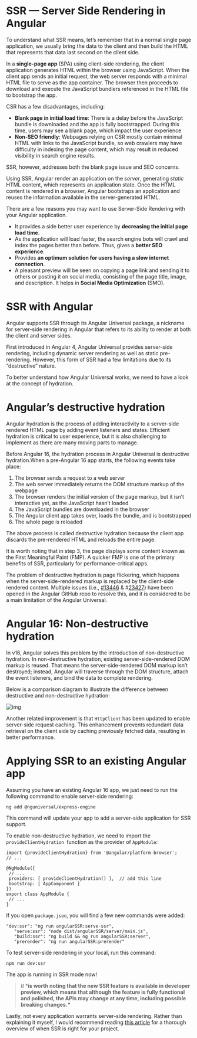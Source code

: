 

# SSR — Server Side Rendering in Angular

To understand what SSR means, let’s remember that in a normal single page application, we usually bring the data to the client and then build the HTML that represents that data last second on the client side.

In a **single-page app** (SPA) using client-side rendering, the client application generates HTML within the browser using JavaScript. When the client app sends an initial request, the web server responds with a minimal HTML file to serve as the app container. The browser then proceeds to download and execute the JavaScript bundlers referenced in the HTML file to bootstrap the app.

CSR has a few disadvantages, including:

- **Blank page in initial load time**: There is a delay before the JavaScript bundle is downloaded and the app is fully bootstrapped. During this time, users may see a blank page, which impact the user experience
- **Non-SEO friendly**: Webpages relying on CSR mostly contain minimal HTML with links to the JavaScript bundle, so web crawlers may have difficulty in indexing the page content, which may result in reduced visibility in search engine results.

SSR, however, addresses both the blank page issue and SEO concerns.

Using SSR, Angular render an application on the *server*, generating *static* HTML content, which represents an application state. Once the HTML content is rendered in a browser, Angular bootstraps an application and reuses the information available in the server-generated HTML.

There are a few reasons you may want to use Server-Side Rendering with your Angular application.

- It provides a side better user experience by **decreasing the initial page load time**.
- As the application will load faster, the search engine bots will crawl and index the pages better than before. Thus, gives a **better SEO experience**.
- Provides **an optimum solution for users having a slow internet connection**.
- A pleasant preview will be seen on copying a page link and sending it to others or posting it on social media, consisting of the page title, image, and description. It helps in **Social Media Optimization** (SMO).

# SSR with Angular

Angular supports SSR through its Angular Universal package, a nickname for server-side rendering in Angular that refers to its ability to render at both the client and server sides.

First introduced in Angular 4, Angular Universal provides server-side rendering, including dynamic server rendering as well as static pre-rendering. However, this form of SSR had a few limitations due to its “destructive” nature.

To better understand how Angular Universal works, we need to have a look at the concept of hydration.

# Angular’s destructive hydration

Angular hydration is the process of adding interactivity to a server-side rendered HTML page by adding event listeners and states. Efficient hydration is critical to user experience, but it is also challenging to implement as there are many moving parts to manage.

Before Angular 16, the hydration process in Angular Universal is destructive hydration.When a pre-Angular 16 app starts, the following events take place:

1. The browser sends a request to a web server
2. The web server immediately returns the DOM structure markup of the webpage
3. The browser renders the initial version of the page markup, but it isn’t interactive yet, as the JavaScript hasn’t loaded
4. The JavaScript bundles are downloaded in the browser
5. The Angular client app takes over, loads the bundle, and is bootstrapped
6. The whole page is reloaded

The above process is called destructive hydration because the client app discards the pre-rendered HTML and reloads the entire page.

It is worth noting that in step 3, the page displays some content known as the First Meaningful Paint (FMP). A quicker FMP is one of the primary benefits of SSR, particularly for performance-critical apps.

The problem of destructive hydration is page flickering, which happens when the server-side-rendered markup is replaced by the client-side rendered content. Multiple issues (i.e., [#13446](https://github.com/angular/angular/issues/13446) & #[23427](https://github.com/angular/angular/issues/23427)) have been opened in the Angular GitHub repo to resolve this, and it is considered to be a main limitation of the Angular Universal.

# Angular 16: Non-destructive hydration

In v16, Angular solves this problem by the introduction of non-destructive hydration. In non-destructive hydration, existing server-side-rendered DOM markup is reused. That means the server-side-rendered DOM markup isn’t destroyed; instead, Angular will traverse through the DOM structure, attach the event listeners, and bind the data to complete rendering.

Below is a comparison diagram to illustrate the difference between destructive and non-destructive hydration:

![img](https://miro.medium.com/v2/resize:fit:1280/1*pWFBvqDeCBwG8QN0BoZXew.jpeg)

Another related improvement is that `HttpClient` has been updated to enable server-side request caching. This enhancement prevents redundant data retrieval on the client side by caching previously fetched data, resulting in better performance.

# Applying SSR to an existing Angular app

Assuming you have an existing Angular 16 app, we just need to run the following command to enable server-side rendering:

```
ng add @nguniversal/express-engine
```

This command will update your app to add a server-side application for SSR support.

To enable non-destructive hydration, we need to import the `provideClientHydration `function as the provider of `AppModule`:

```
import {provideClientHydration} from '@angular/platform-browser';
// ...

@NgModule({
 // ...
 providers: [ provideClientHydration() ],  // add this line
 bootstrap: [ AppComponent ]
})
export class AppModule {
 // ...
}
```

If you open `package.json`, you will find a few new commands were added:

```
"dev:ssr": "ng run angularSSR:serve-ssr",
   "serve:ssr": "node dist/angularSSR/server/main.js",
   "build:ssr": "ng build && ng run angularSSR:server",
   "prerender": "ng run angularSSR:prerender"
```

To test server-side rendering in your local, run this command:

```
npm run dev:ssr
```

The app is running in SSR mode now!

> *It* ***is worth noting that the new SSR feature is available in developer preview, which means that although the feature is fully functional and polished, the APIs may change at any time, including possible breaking changes.\***

Lastly, not every application warrants server-side rendering. Rather than explaining it myself, I would recommend reading [this article](https://blog.usejournal.com/when-should-i-server-side-render-c2a383ff2d0f) for a thorough overview of when SSR is right for your project.
